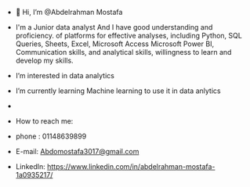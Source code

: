 - 👋 Hi, I’m @Abdelrahman Mostafa
-    I'm a Junior data analyst 
     And I have good understanding and proficiency.
     of platforms for effective analyses, including Python, SQL Queries, Sheets, Excel, Microsoft Access Microsoft Power BI, 
     Communication skills, and analytical skills, willingness to learn and develop my skills.
     
-    I’m interested in data analytics
-    I’m currently learning Machine learning to use it in data anlytics
- 
-    How to reach me:
-    phone : 01148639899
-    E-mail: Abdomostafa3017@gmail.com
-    LinkedIn: https://www.linkedin.com/in/abdelrahman-mostafa-1a0935217/

<!---
AbdelrahmanMostafa07/AbdelrahmanMostafa07 is a ✨ special ✨ repository because its `README.md` (this file) appears on your GitHub profile.
You can click the Preview link to take a look at your changes.
--->
